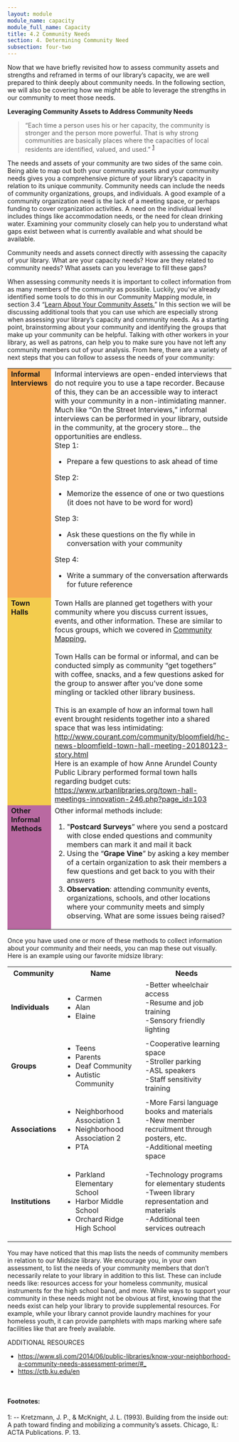 ```yaml
---
layout: module
module_name: capacity
module_full_name: Capacity
title: 4.2 Community Needs
section: 4. Determining Community Need
subsection: four-two
---
```


Now that we have briefly revisited how to assess community assets and strengths and reframed in terms of our library’s capacity, we are well prepared to think deeply about community needs. In the following section, we will also be covering how we might be able to leverage the strengths in our community to meet those needs. 

**Leveraging Community Assets to Address Community Needs** 

> “Each time a person uses his or her capacity, the community is stronger and the person more powerful. That is why strong communities are basically places where the capacities of local residents are identified, valued, and used.” <sup>[1](#fn1)</sup>

The needs and assets of your community are two sides of the same coin. Being able to map out both your community assets and your community needs gives you a comprehensive picture of your library’s capacity in relation to its unique community. Community needs can include the needs of community organizations, groups, and individuals. A good example of a community organization need is the lack of a meeting space, or perhaps funding to cover organization activities. A need on the individual level includes things like accommodation needs, or the need for clean drinking water. Examining your community closely can help you to understand what gaps exist between what is currently available and what should be available. 

Community needs and assets connect directly with assessing the capacity of your library. What are your capacity needs? How are they related to community needs? What assets can you leverage to fill these gaps? 

When assessing community needs it is important to collect information from as many members of the community as possible. Luckily, you’ve already identified some tools to do this in our Community Mapping module, in section 3.4 “<a href="{{site.url}}{{site.baseurl}}/communitymapping/section-3-4.md">Learn About Your Community Assets.</a>” In this section we will be discussing additional tools that you can use which are especially strong when assessing your library’s capacity and community needs. As a starting point, brainstorming about your community and identifying the groups that make up your community can be helpful. Talking with other workers in your library, as well as patrons, can help you to make sure you have not left any community members out of your analysis. From here, there are a variety of next steps that you can follow to assess the needs of your community: 

<table>
<tr><td style="background-color:#F5A750" width="40%" valign="top"><b>Informal Interviews</b></td><td>Informal interviews are open-ended interviews that  do not require you to use a tape recorder. Because of this, they can be an accessible way to interact with your community in a non-intimidating manner. <br> 
Much like “On the Street Interviews,” informal interviews can be performed in your library, outside in the community, at    the grocery store... the opportunities are endless.<br>
Step 1: 
<ul><li>Prepare a few questions to ask ahead of time</ul></li>
Step 2:  
<ul><li>Memorize the essence of one or two questions (it does not have to be word for word)</ul></li>
Step 3:  
<ul><li>Ask these questions on the fly while in conversation with your community</ul></li>
Step 4: 
<ul><li>Write a summary of the conversation afterwards for future reference</ul></li></td></tr>

<tr><td style="background-color:#F3CC4D" width="40%" valign="top"><b>Town Halls</b></td><td>Town Halls are planned get togethers with your community where you discuss current issues, events, and other information. These are similar to focus groups, which we covered in <a href="{{site.url}}{{site.baseurl}}/communitymapping/index.md">Community Mapping.</a><br><br>
Town Halls can be formal or  informal, and can be conducted simply as community “get togethers” with coffee, snacks, and a few questions asked for the group to answer after you’ve done some mingling or tackled other library business.<br><br>
This is an example of how an informal town hall event brought residents together into a shared space that was less intimidating:<br><a href="http://www.courant.com/community/bloomfield/hc-news-bloomfield-town-hall-meeting-20180123-story.html">http://www.courant.com/community/bloomfield/hc-news-bloomfield-town-hall-meeting-20180123-story.html</a><br>
Here is an example of how Anne Arundel County Public Library performed formal town halls regarding budget cuts:<br>  
<a href="https://www.urbanlibraries.org/town-hall-meetings-innovation-246.php?page_id=103">https://www.urbanlibraries.org/town-hall-meetings-innovation-246.php?page_id=103</a></td></tr>

<tr><td style="background-color:#B969A1" width="40%" valign="top"><b>Other Informal Methods</b></td><td>Other informal methods include: 
 <ol><li>"<b>Postcard Surveys</b>” where you send a postcard with close ended questions and community members can mark it and mail it back</li>  
<li>Using the “<b>Grape Vine</b>” by asking a key member of a certain organization to ask their members a few questions and get back to you with their answers</li>
<li><b>Observation</b>: attending community events, organizations, schools, and other locations where your community meets and simply observing. What are some issues being raised?</li>
</ol></td></tr>
</table>

Once you have used one or more of these methods to collect information about your community and their needs, you can map these out visually. Here is an example using our favorite midsize library:

<table class="basic">
 <tr><th>Community</th><th>Name</th><th>Needs</th></tr>
<tr><td><b>Individuals</b></td><td><ul><li>Carmen</li><li>Alan</li><li>Elaine</li></ul></td><td>-Better wheelchair access<br>-Resume and job training<br>-Sensory friendly lighting</td></tr>

<tr><td><b>Groups</b></td><td><ul><li>Teens</li><li>Parents</li><li>Deaf Community</li><li>Autistic Community</li></ul></td><td>-Cooperative learning space<br>-Stroller parking<br>-ASL speakers<br>-Staff sensitivity training</td></tr>

<tr><td><b>Associations</b></td><td><ul><li>Neighborhood Association 1</li><li>Neighborhood Association 2</li><li>PTA</li></li></ul></td><td>-More Farsi language books and materials<br>-New member recruitment through posters, etc.<br>-Additional meeting space<br></td></tr>

<tr><td><b>Institutions</b></td><td><ul><li>Parkland Elementary School</li><li>Harbor Middle School</li><li>Orchard Ridge High School</li></ul></td><td>-Technology programs for elementary students<br>-Tween library representation and materials<br>-Additional teen services outreach<br></td></tr>
</table>

You may have noticed that this map lists the needs of community members in relation to our Midsize library. We encourage you, in your own assessment, to list the needs of your community members that don’t necessarily relate to your library in addition to this list. These can include needs like: resources access for your homeless community, musical instruments for the high school band, and more. While ways to support your community in these needs might not be obvious at first, knowing that the needs exist can help your library to provide supplemental resources. For example, while your library cannot provide laundry machines for your homeless youth, it can provide pamphlets with maps marking where safe facilities like that are freely available.

<div class="explanatory">
<p><span class="box-title">ADDITIONAL RESOURCES</span></p>
<ul><li><a href="https://www.slj.com/2014/06/public-libraries/know-your-neighborhood-a-community-needs-assessment-primer/#_">https://www.slj.com/2014/06/public-libraries/know-your-neighborhood-a-community-needs-assessment-primer/#_</a></li>
  <li><a href="https://ctb.ku.edu/en">https://ctb.ku.edu/en</a></li>
  </ul>
  </div>
<br>

#### Footnotes:

<a name="fn1">1</a>:  -- Kretzmann, J. P., & McKnight, J. L. (1993). Building from the inside out: A path toward finding and mobilizing a community’s assets. Chicago, IL: ACTA Publications. P. 13.
